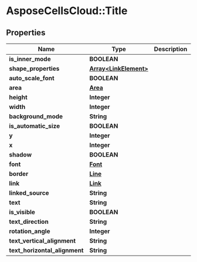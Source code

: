 # AsposeCellsCloud::Title

## Properties
Name | Type | Description | Notes
------------ | ------------- | ------------- | -------------
**is_inner_mode** | **BOOLEAN** |  | [optional] 
**shape_properties** | [**Array&lt;LinkElement&gt;**](LinkElement.md) |  | [optional] 
**auto_scale_font** | **BOOLEAN** |  | [optional] 
**area** | [**Area**](Area.md) |  | [optional] 
**height** | **Integer** |  | [optional] 
**width** | **Integer** |  | [optional] 
**background_mode** | **String** |  | [optional] 
**is_automatic_size** | **BOOLEAN** |  | [optional] 
**y** | **Integer** |  | [optional] 
**x** | **Integer** |  | [optional] 
**shadow** | **BOOLEAN** |  | [optional] 
**font** | [**Font**](Font.md) |  | [optional] 
**border** | [**Line**](Line.md) |  | [optional] 
**link** | [**Link**](Link.md) |  | [optional] 
**linked_source** | **String** |  | [optional] 
**text** | **String** |  | [optional] 
**is_visible** | **BOOLEAN** |  | [optional] 
**text_direction** | **String** |  | [optional] 
**rotation_angle** | **Integer** |  | [optional] 
**text_vertical_alignment** | **String** |  | [optional] 
**text_horizontal_alignment** | **String** |  | [optional] 


